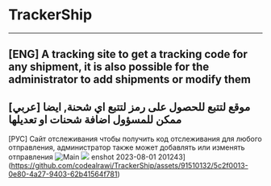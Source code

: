 # TrackerShip
-------------------------------
[ENG] A tracking site to get a tracking code for any shipment, it is also possible for the administrator to add shipments or modify them
-------------------------------
[عربي] موقع لتتبع للحصول على رمز لتتبع اي شحنة, ايضا ممكن للمسؤول اضافة شحنات او تعديلها
-------------------------------
[РУС] Сайт отслеживания чтобы получить код отслеживания для любого отправления, администратор также может добавлять или изменять отправления
![Main](https://github.com/codealrawi/TrackerShip/assets/91510132/6c1ad31a-015e-4e6c-ab07-478956041feb)
![](https://github.com/codealrawi/TrackerShip/assets/91510132/4cf80959-4939-47b9-902b-be4c5b1308b6)
enshot 2023-08-01 201243](https://github.com/codealrawi/TrackerShip/assets/91510132/5c2f0013-0e80-4a27-9403-62b41564f781)
